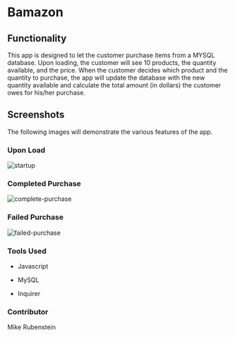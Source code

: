 # Bamazon

## Functionality

This app is designed to let the customer purchase items from a MYSQL database.  Upon loading, the customer will see 10 products, the quantity available, and the price.  When the customer decides which product and the quantity to purchase, the app will update the database with the new quantity available and calculate the total amount (in dollars) the customer owes for his/her purchase.


## Screenshots

The following images will demonstrate the various features of the app.

### Upon Load

![startup](C:\Users\Owner\Desktop\BootCamp\Node_MYSQL\screenshots\startup.png)

### Completed Purchase

![complete-purchase](C:\Users\Owner\Desktop\BootCamp\Node_MYSQL\screenshots\completed_purchase.png)

### Failed Purchase

![failed-purchase](C:\Users\Owner\Desktop\BootCamp\Node_MYSQL\screenshots\failed_purchase.png)


### Tools Used

- Javascript

- MySQL

- Inquirer

### Contributor

Mike Rubenstein
